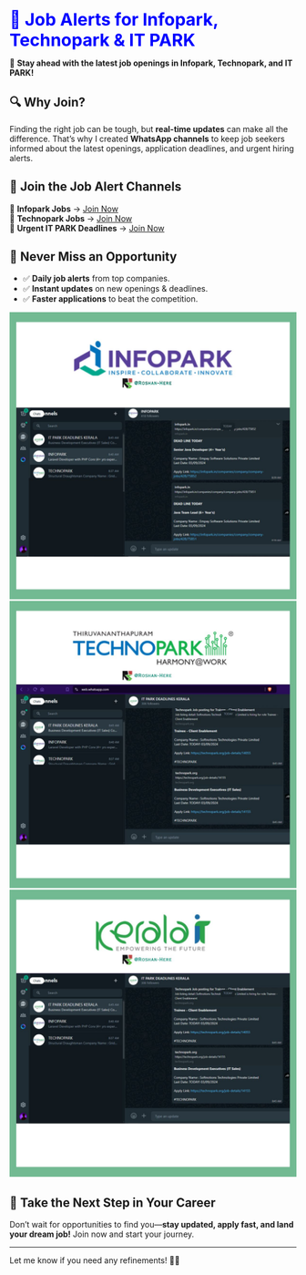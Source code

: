 <span style="color: blue; font-size: 30px">**📢 Job Alerts for Infopark, Technopark & IT PARK**</span>  

🚀 **Stay ahead with the latest job openings in Infopark, Technopark, and IT PARK!**  

## 🔍 Why Join?  
Finding the right job can be tough, but **real-time updates** can make all the difference. That’s why I created **WhatsApp channels** to keep job seekers informed about the latest openings, application deadlines, and urgent hiring alerts.  

## 🔗 Join the Job Alert Channels  
📌 **Infopark Jobs** → [Join Now](https://whatsapp.com/channel/0029VamYjzW17EmpMRp00O2i)  
📌 **Technopark Jobs** → [Join Now](https://whatsapp.com/channel/0029VahztyM8KMqg5yygBw3M)  
📌 **Urgent IT PARK Deadlines** → [Join Now](https://whatsapp.com/channel/0029VaimMcLKgsNveXcrU50O)  

## 📅 Never Miss an Opportunity  
- ✅ **Daily job alerts** from top companies.  
- ✅ **Instant updates** on new openings & deadlines.  
- ✅ **Faster applications** to beat the competition.  


![INFOPARK](./public/INFOPARK.jpeg)
![TECHNOPARK](./public/TECHNOPARK.jpeg)
![DEADLINE](./public/DEADLINE.jpeg)

## 💼 Take the Next Step in Your Career  
Don’t wait for opportunities to find you—**stay updated, apply fast, and land your dream job!** Join now and start your journey.  

---
Let me know if you need any refinements! 🚀🔥  

